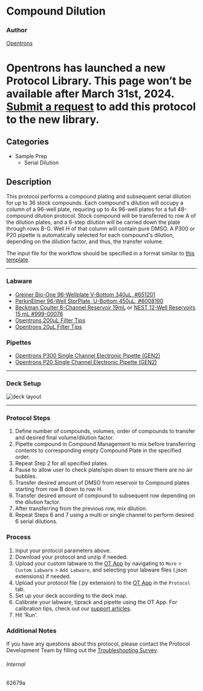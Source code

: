 # Compound Dilution

### Author
[Opentrons](https://opentrons.com/)


# Opentrons has launched a new Protocol Library. This page won’t be available after March 31st, 2024. [Submit a request](https://docs.google.com/forms/d/e/1FAIpQLSdYYp9QCKow4nn0KlCVsMS3HX0eJ0N9O7-erajKvcpT0lWbSg/viewform) to add this protocol to the new library.

## Categories
* Sample Prep
	* Serial Dilution

## Description
This protocol performs a compound plating and subsequent serial dilution for up to 36 stock compounds. Each compound's dilution will occupy a column of a 96-well plate, requiring up to 4x 96-well plates for a full 48-compound dilution protocol. Stock compound will be transferred to row A of the dilution plates, and a 6-step dilution will be carried down the plate through rows B-G. Well H of that column will contain pure DMSO. A P300 or P20 pipette is automatically selected for each compound's dilution, depending on the dilution factor, and thus, the transfer volume.

The input file for the workflow should be specified in a format similar to [this template](https://opentrons-protocol-library-website.s3.amazonaws.com/custom-README-images/62679a/ex.csv).

---

### Labware
* [Greiner Bio-One 96-Wellplate V-Bottom 340µL, #651201](https://shop.gbo.com/en/usa/products/bioscience/microplates/96-well-microplates/96-well-polypropylene-microplates/651201.html)
* [PerkinElmer 96-Well StorPlate, U-Bottom 450µL, #6008190](https://www.perkinelmer.com/product/storplate-96-u-50-6008190)
* [Beckman Coulter 8-Channel Reservoir 19mL](https://www.beckman.com/supplies/reservoirs#product-table-wrapper) or [NEST 12-Well Reservoirs 15 mL #999-00076](https://shop.opentrons.com/nest-12-well-reservoirs-15-ml/)
* [Opentrons 200µL Filter Tips](https://shop.opentrons.com/opentrons-200ul-filter-tips/)
* [Opentrons 20µL Filter Tips](https://shop.opentrons.com/opentrons-20ul-filter-tips/)

### Pipettes
* [Opentrons P300 Single Channel Electronic Pipette (GEN2)](https://shop.opentrons.com/single-channel-electronic-pipette-p20/)
* [Opentrons P20 Single Channel Electronic Pipette (GEN2)](https://shop.opentrons.com/single-channel-electronic-pipette-p20/)

---

### Deck Setup
![deck layout](https://opentrons-protocol-library-website.s3.amazonaws.com/custom-README-images/62679a/deck2.png)

---

### Protocol Steps
1. Define number of compounds, volumes, order of compounds to transfer and desired final volume/dilution factor.
2. Pipette compound in Compound Management to mix before transferring contents to corresponding empty Compound Plate in the specified order.
3. Repeat Step 2 for all specified plates.
4. Pause to allow user to check plate/spin down to ensure there are no air bubbles.
5. Transfer desired amount of DMSO from reservoir to Compound plates starting from row B down to row H.
6. Transfer desired amount of compound to subsequent row depending on the dilution factor.
7. After transferring from the previous row, mix dilution.
8. Repeat Steps 6 and 7 using a multi or single channel to perform desired 6 serial dilutions.

### Process
1. Input your protocol parameters above.
2. Download your protocol and unzip if needed.
3. Upload your custom labware to the [OT App](https://opentrons.com/ot-app) by navigating to `More` > `Custom Labware` > `Add Labware`, and selecting your labware files (.json extensions) if needed.
4. Upload your protocol file (.py extension) to the [OT App](https://opentrons.com/ot-app) in the `Protocol` tab.
5. Set up your deck according to the deck map.
6. Calibrate your labware, tiprack and pipette using the OT App. For calibration tips, check out our [support articles](https://support.opentrons.com/en/collections/1559720-guide-for-getting-started-with-the-ot-2).
7. Hit 'Run'.

### Additional Notes
If you have any questions about this protocol, please contact the Protocol Development Team by filling out the [Troubleshooting Survey](https://protocol-troubleshooting.paperform.co/).

###### Internal
62679a
